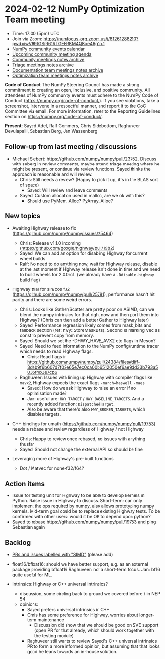 # 2024-02-12 NumPy Optimization Team meeting

- Time: 17:00 (5pm) UTC
- Join via Zoom: https://numfocus-org.zoom.us/j/81261288210?pwd=iwV99tGSjR61RTGEERKM4QKxe46g1n.1  
- [NumPy community events calendar](https://scientific-python.org/calendars)
- [Upcoming community meeting agenda](https://hackmd.io/76o-IxCjQX2mOXO_wwkcpg)
- [Community meetings notes archive](https://github.com/numpy/archive/tree/main/community_meetings)
- [Triage meetings notes archive](https://github.com/numpy/archive/tree/master/triage_meetings)
- [Documentation team meetings notes archive](https://github.com/numpy/archive/tree/main/docs_team_meetings)
- [Optimization team meetings notes archive](https://github.com/numpy/archive/tree/main/optim_team_meetings)

**Code of Conduct**
The NumPy Steering Council has made a strong commitment to creating an open, inclusive, and positive community. 
All attendees of NumPy community events must adhere to the NumPy Code of Conduct (https://numpy.org/code-of-conduct/). 
If you see violations, take a screenshot, intervene in a respectful manner, and report it to the CoC Committee via email. For more information, refer to the Reporting Guidelines section on https://numpy.org/code-of-conduct/.


**Present**: Sayed Adel, Ralf Gommers, Chris Sidebottom, Raghuveer Devulapalli, Sebastian Berg, Jan Wassenberg


## Follow-up from last meeting / discussions

- Michael Siebert: https://github.com/numpy/numpy/pull/23752. Discuss with seberg in review comments, maybe attend triage meeting where he might be present, or continue via review functions. Sayed thinks the approach is reasonable and will review.
    - Chris: Still needs a review? (Happy to pick it up, it's in the BLAS sort of space)
        - Sayed: Will review and leave comments
    - Sayed: Custom allocation used in malloc, are we ok with this?
        - Should use PyMem..Alloc? PyArray..Alloc?

## New topics

- Awaiting Highway release to fix (https://github.com/numpy/numpy/issues/25464)
    - Chris: Release v1.1.0 incoming (https://github.com/google/highway/pull/1982)
    - Sayed: We can add an option for disabling Highway for current wheel builds
    - Ralf: No need to do anything now, wait for Highway release, disable at the last moment if Highway release isn't done in time and we need to build wheels for 2.0.0rc1. (we already have a `-Ddisable-highway` build flag)

- Highway trial for sin/cos f32 (https://github.com/numpy/numpy/pull/25781), performance hasn't hit parity and there are some weird errors.
    - Chris: Looks like Gather/Scatter are pretty poor on ASIMD, can we blend the numpy intrinsics for that right now and then port them into Highway? (Chris can then add a better Gather to Highway later)
    - Sayed: Performance regression likely comes from mask_bits and fallback section (ref: hwy::StoreMaskBits). Second is marking Vec as const to prevent copy from memory. 
    - Sayed: Should we set the -DHWY_HAVE_AVX2 etc flags in Meson?
    - Sayed: Need to feed information to the NumPy config/runtime tracer which needs to read Highway flags.
        - Chris: Read flags in https://github.com/numpy/numpy/pull/24384/files#diff-3dab9f6b607d7f02e65e7ec0ca00b6512050ef6ae9dd33b793a5036f4b3e7cb6
    - Raghuveer: Issues with lining up Highway with compiler flags like `-mavx2`, Highway expects the exact flags `-march=haswell -maes` 
        - Sayed: How do we ask Highway to raise an error if no optimisation made?
        - Jan: useful are: `HWY_TARGET` / `HWY_BASELINE_TARGETS`. And a recently added function: `DispatchedTarget`.
        - Also be aware that there's also `HWY_BROKEN_TARGETS`, which disables targets.


- C++ bindings for umath (https://github.com/numpy/numpy/pull/19753) needs a rebase and review regardless of Highway / not Highway
    - Chris: Happy to review once rebased, no issues with anything thusfar
    - Sayed: Should not change the external API so should be fine


- Leveraging more of Highway's pre-built functions
    - Dot / Matvec for none-f32/f64?



## Action items
- Issue for testing unit for Highway to be able to develop kernels in Python. Raise issue in Highway to discuss. Short-term: can only implement the ops required by numpy, also allows prototyping numpy kernels. Mid-term goal could be to replace existing Highway tests. To be confirmed with other users: would it be OK to depend upon python?
- Sayed to rebase https://github.com/numpy/numpy/pull/19753 and ping Sebastian again


## Backlog
* [PRs and issues labelled with "SIMD"](https://github.com/numpy/numpy/labels/component%3A%20SIMD) (please add)

- float16/bfloat16: should we have better support, e.g. as an external package providing bfloat16
  Raghuveer: not a short-term focus. Jan: bf16 quite useful for ML.

- Intrinsics: Highway or C++ universal intrinsics?
    - discussion, some circling back to ground we covered before / in NEP 54
    - opinions:
        - Sayed prefers universal intrinsics in C++
        - Chris has some preference for Highway, worries about longer-term maintenance
            - Discussion did show that we should be good on SVE support (open PR for that already, which should work together with the testing module)
        - Raghuveer still wants to review Sayed's C++ universal intrinsics PR to form a more informed opinion, but assuming that that looks good he leans towards an in-house solution.